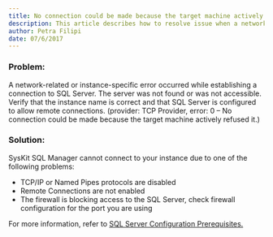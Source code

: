 ```yaml
---
title: No connection could be made because the target machine actively refused it.
description: This article describes how to resolve issue when a network-related or instance-specific error occurred while establishing a connection to SQL Server.
author: Petra Filipi
date: 07/6/2017
---
```

### Problem:

 A network-related or instance-specific error occurred while establishing a connection to SQL Server. The server was not found or was not accessible. Verify that the instance name is correct and that SQL Server is configured to allow remote connections. (provider: TCP Provider, error: 0 – No connection could be made because the target machine actively refused it.)

### Solution:

SysKit SQL Manager cannot connect to your instance due to one of the following problems:

* TCP/IP or Named Pipes protocols are disabled
* Remote Connections are not enabled
* The firewall is blocking access to the SQL Server, check firewall configuration for the port you are using

For more information, refer to [SQL Server Configuration Prerequisites.](#internal/requirements/sql-server-configuration)
